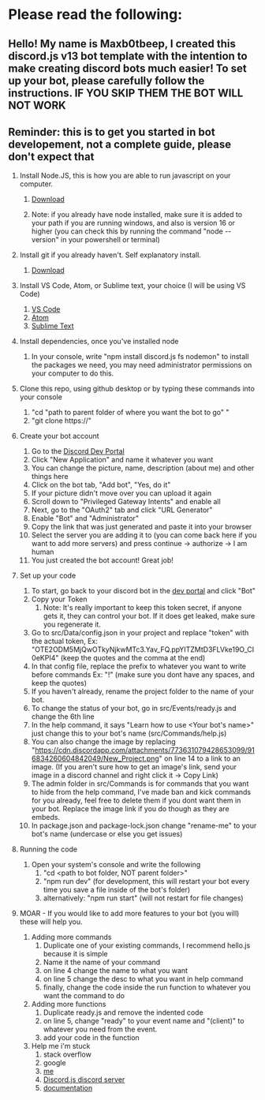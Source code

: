 # Please read the following:

## Hello! My name is Maxb0tbeep, I created this discord.js v13 bot template with the intention to make creating discord bots much easier! To set up your bot, please carefully follow the instructions. IF YOU SKIP THEM THE BOT WILL NOT WORK

## Reminder: this is to get you started in bot developement, not a complete guide, please don't expect that

1. Install Node.JS, this is how you are able to run javascript on your computer. 
    1. [Download](https://nodejs.org/en/download/)

    2. Note: if you already have node installed, make sure it is added to your path if you are running windows, and also is version 16 or higher (you can check this by running the command "node --version" in your powershell or terminal)

2. Install git if you already haven't. Self explanatory install. 
    1. [Download](https://git-scm.com/downloads)

3. Install VS Code, Atom, or Sublime text, your choice (I will be using VS Code)
    1. [VS Code](https://code.visualstudio.com/download)
    2. [Atom](https://atom.io/)
    3. [Sublime Text](https://www.sublimetext.com/)

4. Install dependencies, once you've installed node 
    1. In your console, write "npm install discord.js fs nodemon" to install the packages we need, you may need administrator permissions on your computer to do this.

5. Clone this repo, using github desktop or by typing these commands into your console
    1. "cd "path to parent folder of where you want the bot to go" "
    2. "git clone https://"

6. Create your bot account
    1. Go to the [Discord Dev Portal](https://discord.com/developers/applications)
    2. Click "New Application" and name it whatever you want
    3. You can change the picture, name, description (about me) and other things here
    4. Click on the bot tab, "Add bot", "Yes, do it"
    5. If your picture didn't move over you can upload it again
    6. Scroll down to "Privileged Gateway Intents" and enable all
    7. Next, go to the "OAuth2" tab and click "URL Generator"
    8. Enable "Bot" and "Administrator"
    9. Copy the link that was just generated and paste it into your browser
    10. Select the server you are adding it to (you can come back here if you want to add more servers) and press continue -> authorize -> I am human
    11. You just created the bot account! Great job!

7. Set up your code
    1. To start, go back to your discord bot in the [dev portal](https://discord.com/developers/applications) and click "Bot"
    2. Copy your Token 
        1. Note: It's really important to keep this token secret, if anyone gets it, they can control your bot. If it does get leaked, make sure you regenerate it.
    3. Go to src/Data/config.json in your project and replace "token" with the actual token, Ex: "OTE2ODM5MjQwOTkyNjkwMTc3.Yav_FQ.ppYITZMtD3FLVke19O_CI0eKPI4" (keep the quotes and the comma at the end)
    4. In that config file, replace the prefix to whatever you want to write before commands Ex: "!" (make sure you dont have any spaces, and keep the quotes)
    5. If you haven't already, rename the project folder to the name of your bot.
    6. To change the status of your bot, go in src/Events/ready.js and change the 6th line
    7. In the help command, it says "Learn how to use <Your bot's name>" just change this to your bot's name (src/Commands/help.js)
    8. You can also change the image by replacing "https://cdn.discordapp.com/attachments/773631079428653099/916834260604842049/New_Project.png" on line 14 to a link to an image. (If you aren't sure how to get an image's link, send your image in a discord channel and right click it -> Copy Link)
    9. The admin folder in src/Commands is for commands that you want to hide from the help command, I've made ban and kick commands for you already, feel free to delete them if you dont want them in your bot. Replace the image link if you do though as they are embeds.
    10. In package.json and package-lock.json change "rename-me" to your bot's name (undercase or else you get issues)

8. Running the code
    1. Open your system's console and write the following
        1. "cd <path to bot folder, NOT parent folder>"
        2. "npm run dev" (for development, this will restart your bot every time you save a file inside of the bot's folder)
        3. alternatively: "npm run start" (will not restart for file changes)

9. MOAR - If you would like to add more features to your bot (you will) these will help you.

    1. Adding more commands
        1. Duplicate one of your existing commands, I recommend hello.js because it is simple
        2. Name it the name of your command
        3. on line 4 change the name to what you want
        4. on line 5 change the desc to what you want in help command
        5. finally, change the code inside the run function to whatever you want the command to do
    2. Adding more functions
        1. Duplicate ready.js and remove the indented code
        2. on line 5, change "ready" to your event name and "(client)" to whatever you need from the event.
        3. add your code in the function
    3. Help me i'm stuck 
        1. stack overflow
        2. google
        3. [me](https://fanlink.to/maxb0tbeep)
        4. [Discord.js discord server](https://discord.gg/djs)
        5. [documentation](https://discord.js.org/#/docs/main/stable/general/welcome)
